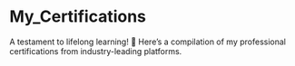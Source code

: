 # My_Certifications
A testament to lifelong learning! 🚀 Here’s a compilation of my professional certifications from industry-leading platforms.
